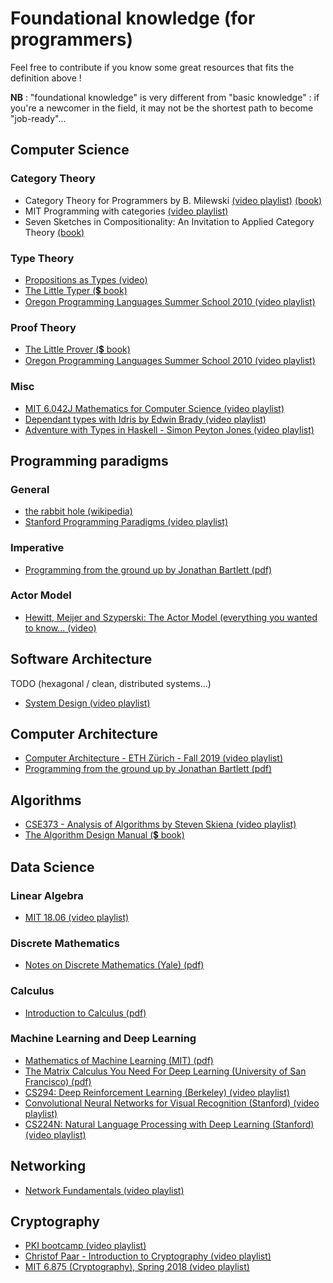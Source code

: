# Foundational knowledge (for programmers)

Feel free to contribute if you know some great resources that fits the definition above !

__NB__ : "foundational knowledge" is very different from "basic knowledge" : if you're a newcomer in the field, it may not be the shortest path to become "job-ready"...

## Computer Science 
### Category Theory
- Category Theory for Programmers by B. Milewski 
  [(video playlist)](https://www.youtube.com/playlist?list=PLbgaMIhjbmEnaH_LTkxLI7FMa2HsnawM_) 
  [(book)](https://github.com/hmemcpy/milewski-ctfp-pdf)
- MIT Programming with categories 
  [(video playlist)](https://www.youtube.com/playlist?list=PLhgq-BqyZ7i7MTGhUROZy3BOICnVixETS)
- Seven Sketches in Compositionality: An Invitation to Applied Category Theory 
  [(book)](https://arxiv.org/abs/1803.05316)

### Type Theory
- [Propositions as Types (video)](https://www.youtube.com/watch?v=SknxggwRPzU)
- [The Little Typer (💲 book)](https://mitpress.mit.edu/books/little-typer)
- [Oregon Programming Languages Summer School 2010 (video playlist)](https://www.youtube.com/watch?v=ev7AYsLljxk&list=PL8Ky8lYL8-Oh7awp0sqa82o7Ggt4AGhyf&index=5)

### Proof Theory
- [The Little Prover (💲 book)](https://mitpress.mit.edu/books/little-prover)
- [Oregon Programming Languages Summer School 2010 (video playlist)](https://www.youtube.com/watch?v=YRu7Xi-mNK8&list=PL8Ky8lYL8-Oh7awp0sqa82o7Ggt4AGhyf&index=12)

### Misc
- [MIT 6.042J Mathematics for Computer Science (video playlist)](https://www.youtube.com/playlist?list=PLB7540DEDD482705B)
- [Dependant types with Idris by Edwin Brady (video playlist)](https://www.youtube.com/playlist?list=PL7lYBKOG3R5CLb6AOhE4EaSmVzXrgJM6n)
- [Adventure with Types in Haskell - Simon Peyton Jones (video playlist)](https://www.youtube.com/playlist?list=PL7lYBKOG3R5DnCP3r3bvKreRjRRWpp1Ao)

## Programming paradigms

### General
- [the rabbit hole (wikipedia) ](https://en.wikipedia.org/wiki/Programming_paradigm)
- [Stanford Programming Paradigms (video playlist)](https://www.youtube.com/playlist?list=PL9D558D49CA734A02)

### Imperative
- [Programming from the ground up by Jonathan Bartlett (pdf)](https://download-mirror.savannah.gnu.org/releases/pgubook/ProgrammingGroundUp-1-0-booksize.pdf)

### Actor Model
- [Hewitt, Meijer and Szyperski: The Actor Model (everything you wanted to know... (video)](https://www.youtube.com/watch?v=7erJ1DV_Tlo)

## Software Architecture
TODO (hexagonal / clean, distributed systems...)

- [System Design (video playlist)](https://www.youtube.com/playlist?list=PLkQkbY7JNJuBoTemzQfjym0sqbOHt5fnV)

## Computer Architecture
- [Computer Architecture - ETH Zürich - Fall 2019 (video playlist)](https://www.youtube.com/playlist?list=PL5Q2soXY2Zi-DyoI3HbqcdtUm9YWRR_z-)
- [Programming from the ground up by Jonathan Bartlett (pdf)](https://download-mirror.savannah.gnu.org/releases/pgubook/ProgrammingGroundUp-1-0-booksize.pdf)

## Algorithms
- [CSE373 - Analysis of Algorithms by Steven Skiena (video playlist)](https://www.youtube.com/playlist?list=PLOtl7M3yp-DX32N0fVIyvn7ipWKNGmwpp)
- [The Algorithm Design Manual (💲 book)](http://www.algorist.com/)

## Data Science
### Linear Algebra
- [MIT 18.06 (video playlist)](https://ocw.mit.edu/courses/mathematics/18-06-linear-algebra-spring-2010/)

### Discrete Mathematics
- [Notes on Discrete Mathematics (Yale) (pdf)](http://www.cs.yale.edu/homes/aspnes/classes/202/notes.pdf)

### Calculus
- [Introduction to Calculus (pdf)](https://arachnoid.com/calculus/index.html)

### Machine Learning and Deep Learning
- [Mathematics of Machine Learning (MIT) (pdf)](https://ocw.mit.edu/courses/mathematics/18-657-mathematics-of-machine-learning-fall-2015/lecture-notes/MIT18_657F15_LecNote.pdf)
- [The Matrix Calculus You Need For Deep Learning (University of San Francisco) (pdf)](https://explained.ai/matrix-calculus/index.html)
- [CS294: Deep Reinforcement Learning (Berkeley) (video playlist)](https://www.youtube.com/playlist?list=PLkFD6_40KJIxJMR-j5A1mkxK26gh_qg37)
- [Convolutional Neural Networks for Visual Recognition (Stanford) (video playlist)](https://www.youtube.com/playlist?list=PL3FW7Lu3i5JvHM8ljYj-zLfQRF3EO8sYv)
- [CS224N: Natural Language Processing with Deep Learning (Stanford) (video playlist)](https://www.youtube.com/playlist?list=PLoROMvodv4rOhcuXMZkNm7j3fVwBBY42z)

## Networking
- [Network Fundamentals (video playlist)](https://www.youtube.com/playlist?list=PLDQaRcbiSnqF5U8ffMgZzS7fq1rHUI3Q8)

## Cryptography
- [PKI bootcamp (video playlist)](https://www.youtube.com/watch?v=q9vu6_2r0o4&list=PLDp2gaPHHZK-mnKi3Zy_-hRjqLHh5PaAv) 
- [Christof Paar - Introduction to Cryptography (video playlist)](https://www.youtube.com/playlist?list=PL6N5qY2nvvJE8X75VkXglSrVhLv1tVcfy)
- [MIT 6.875 (Cryptography), Spring 2018 (video playlist)](https://www.youtube.com/playlist?list=PL6ogFv-ieghe8MOIcpD6UDtdK-UMHG8oH)
